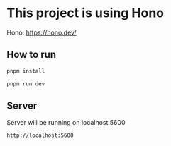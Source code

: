 # This project is using Hono

Hono: https://hono.dev/

## How to run

```bash
pnpm install

pnpm run dev
```

## Server

Server will be running on localhost:5600

```bash
http://localhost:5600
```
